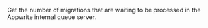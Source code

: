 Get the number of migrations that are waiting to be processed in the Appwrite internal queue server.